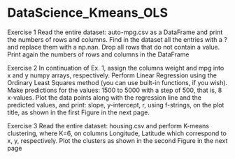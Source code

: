 # DataScience_Kmeans_OLS

Exercise 1
  Read the entire dataset: auto-mpg.csv as a DataFrame and print the numbers of rows and
  columns. Find in the dataset all the entries with a ? and replace them with a np.nan. Drop all
  rows that do not contain a value. Print again the numbers of rows and columns in the DataFrame
  
Exercise 2
  In continuation of Ex. 1, assign the columns weight and mpg into x and y numpy arrays,
  respectively. Perform Linear Regression using the Ordinary Least Squares method (you can use
  built-in functions, if you wish). Make predictions for the values: 1500 to 5000 with a step of 500,
  that is, 8 x-values. Plot the data points along with the regression line and the predicted values,
  and print: slope, y-intercept, r, using f-strings, on the plot title, as shown in the first Figure in the
  next page.
  
Exercise 3
  Read the entire dataset: housing.csv and perform K-means clustering, where K=6, on columns
  Longitude, Latitude which correspond to x, y, respectively. Plot the clusters as shown in the second
  Figure in the next page

